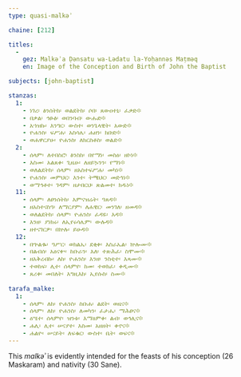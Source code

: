 ```yaml
---
type: quasi-malkəʾ

chaine: [212]

titles:
  -
    gez: Malkəʾa Ḍənsatu wa-Lədatu la-Yoḥannəs Maṭməq
    en: Image of the Conception and Birth of John the Baptist

subjects: [john-baptist]

stanzas:
  1:
    - ነገረ፡ ፅንሰትከ፡ ወልደትከ፡ ሶበ፡ ጸውዐተኒ፡ ፈቃድ፨
    - በቃል፡ ኅፁፅ፡ ወበንባብ፡ ውሑድ፨
    - አኀዝኩ፡ እንግር፡ ውስተ፡ ወንጌላዊት፡ አውድ፨
    - ዮሐንስ፡ ፍሥሐ፡ አስሳሌ፡ ሐዘን፡ ክቡድ፨
    - ወሐዋርያሁ፡ ዮሐንስ፡ ለክርስቶስ፡ ወልድ፨
  2:
    - ሰላም፡ ለተበስሮ፡ ፅንስከ፡ በየማነ፡ መስዕ፡ ዘኮነ፨
    - እስመ፡ አልጸቀ፡ ጊዜሁ፡ ለዘይኴንን፡ የማነ፨
    - ወለልደትከ፡ ሰላም፡ ዘአስተፍሥሐ፡ መካነ፨
    - ዮሐንስ፡ መምህር፡ እንተ፡ ትሜህር፡ መድኅነ፨
    - ወማኅቶተ፡ ገዳም፡ ዘታበርህ፡ ጽልመተ፡ ክዱነ፨
  11:
    - ሰላም፡ ለፀንሰትከ፡ እምናዝሬት፡ ዓጸዳ፨
    - ዘአስተናስዓ፡ ለማርያም፡ ለሐዊር፡ መንገለ፡ ዘመዳ፨
    - ወለልደትከ፡ ሰላም፡ ዮሐንስ፡ ፈዳዬ፡ እዳ፨
    - እንዘ፡ ያነክሩ፡ ለኢየሩሳሌም፡ ውሉዳ፨
    - ዘተናገርዎ፡ በኵሉ፡ ይሁዳ፨
  12:
    - በኍልቈ፡ ዓሥር፡ ወክልኤ፡ ደቂቀ፡ እስራኤል፡ ኵሎሙ፨
    - በልብሰ፡ አዕናቍ፡ ከቡራን፡ እለ፡ ተጽሕፈ፡ ስሞሙ፨
    - ዘአቅረብኩ፡ ለከ፡ ዮሐንስ፡ እንዘ፡ ንስቲተ፡ እጻሙ፨
    - ተወከፍ፡ ሊተ፡ ሰላምየ፡ ከመ፡ ተወክፈ፡ ቀዲሙ፨
    - ጸሪቀ፡ መበለት፡ እግዚእከ፡ ኢየሱስ፡ ስሙ፨
  
tarafa_malke:
  1:
    - ሰላም፡ ለከ፡ ዮሐንስ፡ ስቡሐ፡ ልደት፡ ወዜና፨
    - ሰላም፡ ለከ፡ ዮሐንስ፡ ለመካን፡ ፈታሔ፡ ማሕፀና፨
    - ዕሤተ፡ ሰላምየ፡ ዝንቱ፡ እማዕምቀ፡ ልብ፡ ወኅሊና፨
    - ሐሊ፡ ሊተ፡ ሠናያተ፡ እስመ፡ አዘዘት፡ ቀኖና፨
    - ሐልዮ፡ ሠናይት፡ ለፍቁር፡ ውስተ፡ ቤት፡ ወፍና፨
---
```

This *malkəʾ* is evidently intended for the feasts of his conception (26 Maskaram) and nativity (30 Sane).
